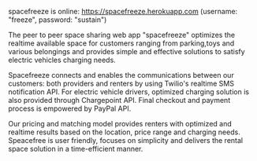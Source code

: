 spacefreeze is online: https://spacefreeze.herokuapp.com (username: "freeze", password: "sustain")


The peer to peer space sharing web app "spacefreeze" optimizes the realtime available space for customers ranging from parking,toys and various belongings and provides simple and effective solutions to satisfy electric vehicles charging needs.

Spacefreeze connects and enables the communications between our customers: both providers and renters by using Twilio's realtime SMS notification API. For electric vehicle drivers, optimized charging solution is also provided through Chargepoint API. 
Final checkout and payment process is empowered by PayPal API.

Our pricing and matching model provides renters with optimized and realtime results based on the location, price range and charging needs. Speacefree is user friendly, focuses on simplicity and delivers the rental space solution in a time-efficient manner.
